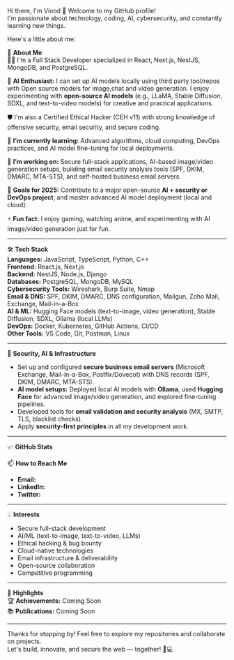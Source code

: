 Hi there, I'm Vinod 👋 Welcome to my GitHub profile!  
I'm passionate about technology, coding, AI, cybersecurity, and constantly learning new things.  

Here's a little about me:

🚀 **About Me**  
🧑‍💻 I'm a Full Stack Developer specialized in React, Next.js, NestJS, MongoDB, and PostgreSQL.  

🤖 **AI Enthusiast:** I can set up AI models locally using third party tool/repos with Open source models for image,chat and video generation. I enjoy experimenting with **open-source AI models** (e.g., LLaMA, Stable Diffusion, SDXL, and text-to-video models) for creative and practical applications.  

🛡️ I'm also a Certified Ethical Hacker (CEH v11) with strong knowledge of offensive security, email security, and secure coding.  

🌱 **I’m currently learning:** Advanced algorithms, cloud computing, DevOps practices, and AI model fine-tuning for local deployments.  

💼 **I’m working on:** Secure full-stack applications, AI-based image/video generation setups, building email security analysis tools (SPF, DKIM, DMARC, MTA-STS), and self-hosted business email servers.  

🎯 **Goals for 2025:** Contribute to a major open-source **AI + security or DevOps project**, and master advanced AI model deployment (local and cloud).  

⚡ **Fun fact:** I enjoy gaming, watching anime, and experimenting with AI image/video generation just for fun.  

---

🛠️ **Tech Stack**  
**Languages:** JavaScript, TypeScript, Python, C++  
**Frontend:** React.js, Next.js  
**Backend:** NestJS, Node.js, Django  
**Databases:** PostgreSQL, MongoDB, MySQL  
**Cybersecurity Tools:** Wireshark, Burp Suite, Nmap  
**Email & DNS:** SPF, DKIM, DMARC, DNS configuration, Mailgun, Zoho Mail, Exchange, Mail-in-a-Box  
**AI & ML:** Hugging Face models (text-to-image, video generation), Stable Diffusion, SDXL, Ollama (local LLMs)  
**DevOps:** Docker, Kubernetes, GitHub Actions, CI/CD  
**Other Tools:** VS Code, Git, Postman, Linux  

---

🧠 **Security, AI & Infrastructure**  
- Set up and configured **secure business email servers** (Microsoft Exchange, Mail-in-a-Box, Postfix/Dovecot) with DNS records (SPF, DKIM, DMARC, MTA-STS).  
- **AI model setups:** Deployed local AI models with **Ollama**, used **Hugging Face** for advanced image/video generation, and explored fine-tuning pipelines.  
- Developed tools for **email validation and security analysis** (MX, SMTP, TLS, blacklist checks).  
- Apply **security-first principles** in all my development work.  

---

📈 **GitHub Stats**  

📫 **How to Reach Me**  
- **Email:**  
- **LinkedIn:**  
- **Twitter:**  

---

💡 **Interests**  
- Secure full-stack development  
- AI/ML (text-to-image, text-to-video, LLMs)  
- Ethical hacking & bug bounty  
- Cloud-native technologies  
- Email infrastructure & deliverability  
- Open-source collaboration  
- Competitive programming  

---

🌟 **Highlights**  
🏆 **Achievements:** Coming Soon  
📚 **Publications:** Coming Soon  

---

Thanks for stopping by! Feel free to explore my repositories and collaborate on projects.  
Let's build, innovate, and secure the web — together! 🔐💻
